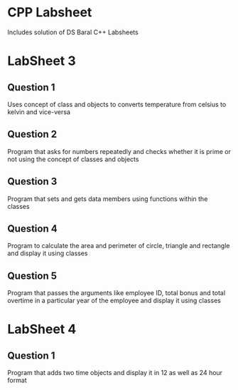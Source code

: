 # CPP Labsheet
Includes solution of DS Baral C++ Labsheets

# LabSheet 3
## Question 1
Uses concept of class and objects to converts temperature from celsius to kelvin and vice-versa
## Question 2
Program that asks for numbers repeatedly and checks whether it is prime or not using the concept of classes and objects
## Question 3
Program that sets and gets data members using functions within the classes
## Question 4
Program to calculate the area and perimeter of circle, triangle and rectangle and display it using classes
## Question 5
Program that passes the arguments like employee ID, total bonus and total overtime in a particular year of the employee and display it using classes

# LabSheet 4
## Question 1
Program that adds two time objects and display it in 12 as well as 24 hour format